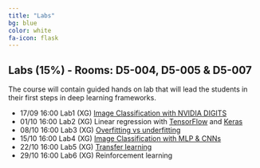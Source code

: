 ```yaml
---
title: "Labs"
bg: blue
color: white
fa-icon: flask
---
```


## Labs (15%) - Rooms: D5-004, D5-005 & D5-007
The course will contain guided hands on lab that will lead the students in their first steps in deep learning frameworks.

* 17/09 16:00 Lab1 (XG) [Image Classification with NVIDIA DIGITS][Lab1]
* 01/10 16:00 Lab2 (XG) Linear regression with [TensorFlow][Lab2a] and [Keras][Lab2b]
* 08/10 16:00 Lab3 (XG) [Overfitting vs underfitting][Lab3]
* 15/10 16:00 Lab4 (XG) [Image Classification with MLP & CNNs][Lab4]
* 22/10 16:00 Lab5 (XG) [Transfer learning][Lab5] 
* 29/10 16:00 Lab6 (XG) Reinforcement learning

[Lab1]: https://nvlabs.qwiklab.com/
[Lab2a]: https://drive.google.com/file/d/1C7dYVqFmVXsF9rcsFCUjlmRk36Y66dLR/view?usp=sharing
[Lab2b]: https://drive.google.com/file/d/1geSYAcdqVSMQaQssk0kAvHe-icJ_2nUf/view?usp=sharing
[Lab3]: https://colab.research.google.com/drive/1qRzEOcTcxFck-m6tT8h-sc6xeV6z2JBO
[Lab4]: https://colab.research.google.com/drive/1cSdjIuyr8B2BBiOs_HAsYqNF8r_psvnJ
[Lab5]: https://colab.research.google.com/drive/19SVdlmnn6yRXCvNnE8PT1vbXrA8FrBo_
